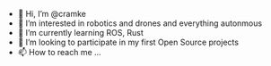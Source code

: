 - 👋 Hi, I’m @cramke
- 👀 I’m interested in robotics and drones and everything autonmous
- 🌱 I’m currently learning ROS, Rust
- 💞️ I’m looking to participate in my first Open Source projects
- 📫 How to reach me ...

<!---
cramke/cramke is a ✨ special ✨ repository because its `README.md` (this file) appears on your GitHub profile.
You can click the Preview link to take a look at your changes.
--->
